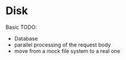 # Disk

Basic TODO:

- Database
- parallel processing of the request body
- move from a mock file system to a real one